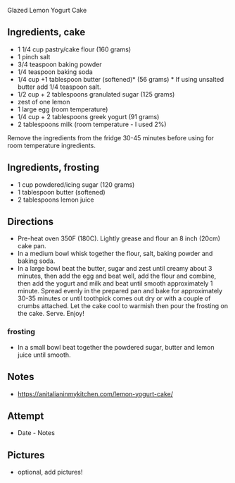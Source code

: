 Glazed Lemon Yogurt Cake

## Ingredients, cake
* 1 1/4 cup pastry/cake flour (160 grams)
* 1 pinch salt
* 3/4 teaspoon baking powder
* 1/4 teaspoon baking soda
* 1/4 cup +1 tablespoon butter (softened)* (56 grams) * If using unsalted butter add 1/4 teaspoon salt.
* 1/2 cup + 2 tablespoons granulated sugar (125 grams)
* zest of one lemon
* 1 large egg (room temperature)
* 1/4 cup + 2 tablespoons greek yogurt (91 grams)
* 2 tablespoons milk (room temperature - I used 2%)

Remove the ingredients from the fridge 30-45 minutes before using for room temperature ingredients.

## Ingredients, frosting
* 1 cup powdered/icing sugar (120 grams)
* 1 tablespoon butter (softened)
* 2 tablespoons lemon juice

## Directions
* Pre-heat oven 350F (180C). Lightly grease and flour an 8 inch (20cm) cake pan.
* In a medium bowl whisk together the flour, salt, baking powder and baking soda.
* In a large bowl beat the butter, sugar and zest until creamy about 3 minutes, then add the egg and beat well, add the flour and combine, then add the yogurt and milk and beat until smooth approximately 1 minute. Spread evenly in the prepared pan and bake for approximately 30-35 minutes or until toothpick comes out dry or with a couple of crumbs attached. Let the cake cool to warmish then pour the frosting on the cake. Serve. Enjoy!

### frosting
* In a small bowl beat together the powdered sugar, butter and lemon juice until smooth.

## Notes
* https://anitalianinmykitchen.com/lemon-yogurt-cake/

## Attempt
* Date - Notes

## Pictures
* optional, add pictures!
